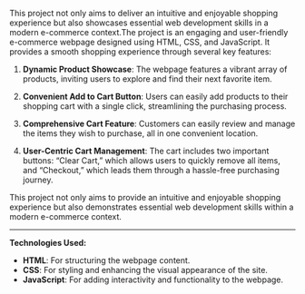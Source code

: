 
This project not only aims to deliver an intuitive and enjoyable shopping experience but also showcases essential web development skills in a modern e-commerce context.The project is an engaging and user-friendly e-commerce webpage designed using HTML, CSS, and JavaScript. It provides a smooth shopping experience through several key features:

1. **Dynamic Product Showcase**: The webpage features a vibrant array of products, inviting users to explore and find their next favorite item.
   
2. **Convenient Add to Cart Button**: Users can easily add products to their shopping cart with a single click, streamlining the purchasing process.
   
3. **Comprehensive Cart Feature**: Customers can easily review and manage the items they wish to purchase, all in one convenient location.
   
4. **User-Centric Cart Management**: The cart includes two important buttons: “Clear Cart,” which allows users to quickly remove all items, and “Checkout,” which leads them through a hassle-free purchasing journey.

This project not only aims to provide an intuitive and enjoyable shopping experience but also demonstrates essential web development skills within a modern e-commerce context.

---

**Technologies Used:**

- **HTML**: For structuring the webpage content.
- **CSS**: For styling and enhancing the visual appearance of the site.
- **JavaScript**: For adding interactivity and functionality to the webpage.
